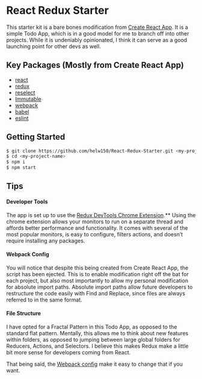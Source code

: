 # React Redux Starter

This starter kit is a bare bones modification from [Create React App](https://github.com/facebookincubator/create-react-app). It is a simple Todo App, which is in a good model for me to branch off into other projects. While it is undeniably opinionated, I think it can serve as a good launching point for other devs as well.

## Key Packages (Mostly from Create React App)
* [react](https://github.com/facebook/react)
* [redux](https://github.com/rackt/redux)
* [reselect](https://github.com/reactjs/reselect)
* [Immutable](https://facebook.github.io/immutable-js/)
* [webpack](https://github.com/webpack/webpack)
* [babel](https://github.com/babel/babel)
* [eslint](http://eslint.org)

## Getting Started
```bash
$ git clone https://github.com/helw150/React-Redux-Starter.git <my-project-name>
$ cd <my-project-name>
$ npm i
$ npm start
```
## Tips
#### Developer Tools
The app is set up to use the [Redux DevTools Chrome Extension](https://chrome.google.com/webstore/detail/redux-devtools/lmhkpmbekcpmknklioeibfkpmmfibljd).**
Using the chrome extension allows your monitors to run on a separate thread and affords better performance and functionality. It comes with several of the most popular monitors, is easy to configure, filters actions, and doesn’t require installing any packages.

#### Webpack Config
You will notice that despite this being created from Create React App, the script has been ejected. This is to enable modification right off the bat for each project, but also most importantly to allow my personal modification for absolute import paths. Absolute import paths allow future developers to restructure the code easily with Find and Replace, since files are always referred to in the same format.

#### File Structure
I have opted for a Fractal Pattern in this Todo App, as opposed to the standard flat pattern. Mentally, this allows me to think about new features within folders, as opposed to jumping between large global folders for Reducers, Actions, and Selectors. I believe this makes Redux make a little bit more sense for developers coming from React.

That being said, the [Webpack config](#webpack-config) make it easy to change that if you want.
